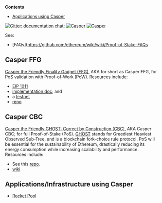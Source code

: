 <!-- START doctoc generated TOC please keep comment here to allow auto update -->
<!-- DON'T EDIT THIS SECTION, INSTEAD RE-RUN doctoc TO UPDATE -->
**Contents**

- [Applications using Casper](#applications-using-casper)

<!-- END doctoc generated TOC please keep comment here to allow auto update -->

[![Gitter: documentation chat; ](https://img.shields.io/badge/gitter-Docs%20chat-4AB495.svg)](https://gitter.im/ethereum/documentation)
[![Casper](https://img.shields.io/badge/gitter-Casper-4AB495.svg)](https://gitter.im/ethereum/casper)
[![Casper](https://img.shields.io/badge/gitter-casper%20scaling%20and%20protocol%20economics-4AB495.svg)](https://gitter.im/ethereum/casper-scaling-and-protocol-economics)

See:
- [FAQs](https://github.com/ethereum/wiki/wiki/Proof-of-Stake-FAQs

## Casper FFG

[Casper the Friendly Finality Gadget (FFG)](https://github.com/ethereum/research/tree/master/papers/casper-basics), AKA for short as Casper FFG, for PoS validation with Proof-of-Work (PoW). Resources include:
* [EIP 1011](https://eips.ethereum.org/EIPS/eip-1011)
* [implementation doc](https://github.com/ethereum/casper/blob/master/IMPLEMENTATION.md); and 
* a [testnet](https://hackmd.io/s/Hk6UiFU7z)
* [repo](https://github.com/ethereum/casper)

## Casper CBC

[Casper the Friendly GHOST: Correct by Construction (CBC)](https://github.com/ethereum/research/blob/master/papers/CasperTFG/CasperTFG.pdf), AKA Casper CBC; for full Proof-of-Stake (PoS). [GHOST](https://eprint.iacr.org/2013/881) stands for Greediest Heaviest Observed Sub-Tree, and is a blockchain fork-choice rule protocol. PoS will be essential for the sustainability of Ethereum, drastically reducing its energy consumption while increasing scalability and performance. Resources include:
* See this [repo](https://github.com/ethereum/cbc-casper).
* [wiki](https://github.com/ethereum/cbc-casper/wiki)


## Applications/Infrastructure using Casper
- [Rocket Pool](https://github.com/rocket-pool/rocketpool)
